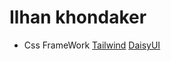 # Ilhan khondaker 
- Css FrameWork [Tailwind](https://tailwindcss.com/docs/guides/vite) [DaisyUI](https://daisyui.com/docs/install/)